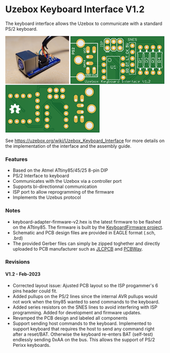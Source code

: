 # Uzebox Keyboard Interface V1.2 

The keyboard interface allows the Uzebox to communicate with a standard PS/2 keyboard.

<img src="assets/keyboard-adapter.jpg" alt="Keyboard Interface" height="150"> <img src="assets/keyboard-adapter-pcb-1.png" alt="Keyboard interface PCB front" height="150"> <img src="assets/keyboard-adapter-pcb-2.png" alt="Keyboard interface PCB back" height="150">

See https://uzebox.org/wiki/Uzebox_Keyboard_Interface for more details on the implementation of the interface and the assembly guide.
### Features
* Based on the Atmel ATtiny85/45/25 8-pin DIP
* PS/2 Interface to keyboard 
* Communicates with the Uzebox via a controller port
* Supports bi-directionnal communication
* ISP port to allow reprogramming of the firmware
* Implements the Uzebus protocol

### Notes
* keyboard-adapter-firmware-v2.hex is the latest firmware to be flashed on the ATtiny85. The firmware is built by the [KeyboardFirmware project](/demos/KeyboardFirmware).
* Schematic and PCB design files are provided in EAGLE format (.sch, .brd)
* The provided Gerber files can simply be zipped toghether and directly uploaded to PCB manufacturer such as [JLCPCB](https://jlcpcb.com/) and [PCBWay](https://www.pcbway.com/).

### Revisions 
#### V1.2 - Feb-2023
* Corrected layout issue: Ajusted PCB layout so the ISP progammer's 6 pins header could fit.
* Added pullups on the PS/2 lines since the internal AVR pullups would not work when the tiny85 wanted to send commands to the keyboard.
* Added series resistors on the SNES lines to avoid interfering with ISP programming. Added for development and firmware updates.
* Revamped the PCB design and labeled all components
* Support sending host commands to the keyboard. Implemented to support keyboard that requires the host to send any command right after a reset/BAT. Otherwise the keyboard re-enters BAT (self-test) endlessly sending 0xAA on the bus. This allows the support of PS/2 Perixx keyboards.
